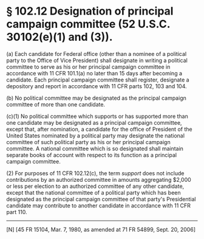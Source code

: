# § 102.12   Designation of principal campaign committee (52 U.S.C. 30102(e)(1) and (3)).

(a) Each candidate for Federal office (other than a nominee of a political party to the Office of Vice President) shall designate in writing a political committee to serve as his or her principal campaign committee in accordance with 11 CFR 101.1(a) no later than 15 days after becoming a candidate. Each principal campaign committee shall register, designate a depository and report in accordance with 11 CFR parts 102, 103 and 104.


(b) No political committee may be designated as the principal campaign committee of more than one candidate.


(c)(1) No political committee which supports or has supported more than one candidate may be designated as a principal campaign committee, except that, after nomination, a candidate for the office of President of the United States nominated by a political party may designate the national committee of such political party as his or her principal campaign committee. A national committee which is so designated shall maintain separate books of account with respect to its function as a principal campaign committee.


(2) For purposes of 11 CFR 102.12(c), the term *support* does not include contributions by an authorized committee in amounts aggregating $2,000 or less per election to an authorized committee of any other candidate, except that the national committee of a political party which has been designated as the principal campaign committee of that party's Presidential candidate may contribute to another candidate in accordance with 11 CFR part 110.



---

[N] [45 FR 15104, Mar. 7, 1980, as amended at 71 FR 54899, Sept. 20, 2006]




